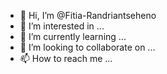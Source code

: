 - 👋 Hi, I’m @Fitia-Randriantseheno
- 👀 I’m interested in ...
- 🌱 I’m currently learning ...
- 💞️ I’m looking to collaborate on ...
- 📫 How to reach me ...

<!---
Fitia-Randriantseheno/Fitia-Randriantseheno is a ✨ special ✨ repository because its `README.md` (this file) appears on your GitHub profile.
You can click the Preview link to take a look at your changes.
--->
